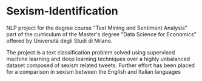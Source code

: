 # Sexism-Identification
NLP project for the degree course "Text Mining and Sentiment Analysis" part of the curriculum of the Master's degree "Data Science for Economics" offered by Università degli Studi di Milano.

The project is a text classification problem solved using supervised machine learning and deep learning techniques over a highly unbalanced dataset composed of sexism related tweets. Further effort has been placed for a comparison in sexism between the English and Italian languages
